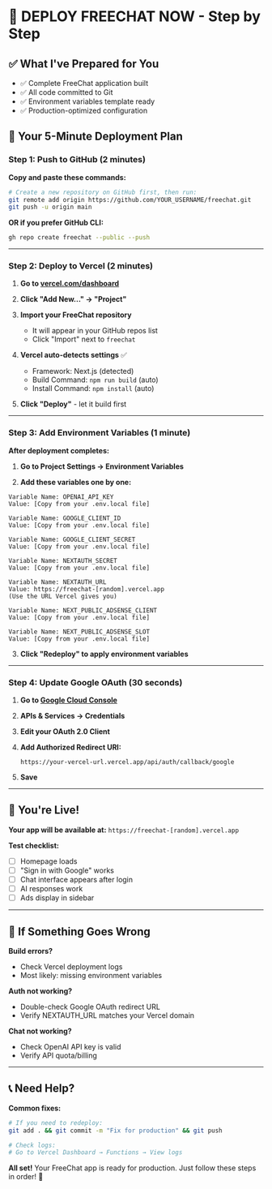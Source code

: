 # 🚀 DEPLOY FREECHAT NOW - Step by Step

## ✅ What I've Prepared for You

- ✅ Complete FreeChat application built
- ✅ All code committed to Git
- ✅ Environment variables template ready
- ✅ Production-optimized configuration

## 🎯 Your 5-Minute Deployment Plan

### Step 1: Push to GitHub (2 minutes)

**Copy and paste these commands:**

```bash
# Create a new repository on GitHub first, then run:
git remote add origin https://github.com/YOUR_USERNAME/freechat.git
git push -u origin main
```

**OR if you prefer GitHub CLI:**
```bash
gh repo create freechat --public --push
```

---

### Step 2: Deploy to Vercel (2 minutes)

1. **Go to [vercel.com/dashboard](https://vercel.com/dashboard)**

2. **Click "Add New..." → "Project"**

3. **Import your FreeChat repository**
   - It will appear in your GitHub repos list
   - Click "Import" next to `freechat`

4. **Vercel auto-detects settings** ✅
   - Framework: Next.js (detected)
   - Build Command: `npm run build` (auto)
   - Install Command: `npm install` (auto)

5. **Click "Deploy"** - let it build first

---

### Step 3: Add Environment Variables (1 minute)

**After deployment completes:**

1. **Go to Project Settings → Environment Variables**

2. **Add these variables one by one:**

```
Variable Name: OPENAI_API_KEY
Value: [Copy from your .env.local file]

Variable Name: GOOGLE_CLIENT_ID  
Value: [Copy from your .env.local file]

Variable Name: GOOGLE_CLIENT_SECRET
Value: [Copy from your .env.local file]

Variable Name: NEXTAUTH_SECRET
Value: [Copy from your .env.local file]

Variable Name: NEXTAUTH_URL
Value: https://freechat-[random].vercel.app
(Use the URL Vercel gives you)

Variable Name: NEXT_PUBLIC_ADSENSE_CLIENT
Value: [Copy from your .env.local file]

Variable Name: NEXT_PUBLIC_ADSENSE_SLOT
Value: [Copy from your .env.local file]
```

3. **Click "Redeploy" to apply environment variables**

---

### Step 4: Update Google OAuth (30 seconds)

1. **Go to [Google Cloud Console](https://console.cloud.google.com/)**

2. **APIs & Services → Credentials**

3. **Edit your OAuth 2.0 Client**

4. **Add Authorized Redirect URI:**
   ```
   https://your-vercel-url.vercel.app/api/auth/callback/google
   ```

5. **Save**

---

## 🎉 You're Live!

**Your app will be available at:**
`https://freechat-[random].vercel.app`

**Test checklist:**
- [ ] Homepage loads
- [ ] "Sign in with Google" works
- [ ] Chat interface appears after login
- [ ] AI responses work
- [ ] Ads display in sidebar

---

## 🔧 If Something Goes Wrong

**Build errors?**
- Check Vercel deployment logs
- Most likely: missing environment variables

**Auth not working?**
- Double-check Google OAuth redirect URL
- Verify NEXTAUTH_URL matches your Vercel domain

**Chat not working?**
- Check OpenAI API key is valid
- Verify API quota/billing

---

## 📞 Need Help?

**Common fixes:**
```bash
# If you need to redeploy:
git add . && git commit -m "Fix for production" && git push

# Check logs:
# Go to Vercel Dashboard → Functions → View logs
```

**All set!** Your FreeChat app is ready for production. Just follow these steps in order! 🚀 